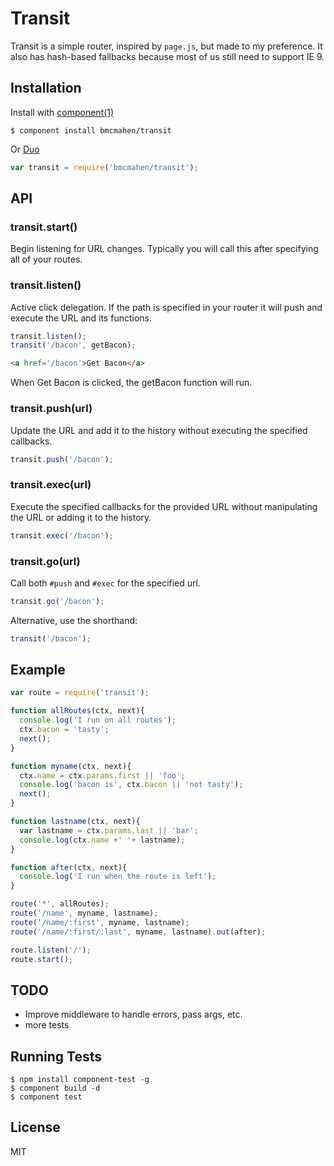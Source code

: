 
# Transit

  Transit is a simple router, inspired by `page.js`, but made to my preference. It also has hash-based fallbacks because most of us still need to support IE 9.


## Installation

  Install with [component(1)](http://component.io)

    $ component install bmcmahen/transit

  Or [Duo](http://github.com/duojs/duo)

  ```javascript
  var transit = require('bmcmahen/transit');
  ```

## API

### transit.start()

Begin listening for URL changes. Typically you will call this after specifying all of your routes.

### transit.listen()

Active click delegation. If the path is specified in your router it will push and execute the URL and its functions.

```javascript
transit.listen();
transit('/bacon', getBacon);
```

```html
<a href='/bacon'>Get Bacon</a>
```

When Get Bacon is clicked, the getBacon function will run.

### transit.push(url)

Update the URL and add it to the history without executing the specified callbacks.

```javascript
transit.push('/bacon');
```

### transit.exec(url)

Execute the specified callbacks for the provided URL without manipulating the URL or adding it to the history.

```javascript
transit.exec('/bacon');
```

### transit.go(url)

Call both `#push` and `#exec` for the specified url.

```javascript
transit.go('/bacon');
```

Alternative, use the shorthand:

```javascript
transit('/bacon');
```


## Example

```javascript
var route = require('transit');

function allRoutes(ctx, next){
  console.log('I run on all routes');
  ctx.bacon = 'tasty';
  next();
}

function myname(ctx, next){
  ctx.name = ctx.params.first || 'foo';
  console.log('bacon is', ctx.bacon || 'not tasty');
  next();
}

function lastname(ctx, next){
  var lastname = ctx.params.last || 'bar';
  console.log(ctx.name +' '+ lastname);
}

function after(ctx, next){
  console.log('I run when the route is left');
}

route('*', allRoutes);
route('/name', myname, lastname);
route('/name/:first', myname, lastname);
route('/name/:first/:last', myname, lastname).out(after);

route.listen('/');
route.start();
```

## TODO

- Improve middleware to handle errors, pass args, etc.
- more tests

## Running Tests

    $ npm install component-test -g
    $ component build -d
    $ component test

## License

  MIT
